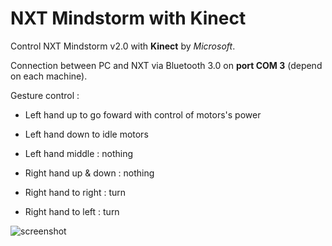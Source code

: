 NXT Mindstorm with Kinect
=================

Control NXT Mindstorm v2.0 with **Kinect** by *Microsoft*.

Connection between PC and NXT via Bluetooth 3.0 on **port COM 3** (depend on each machine).

Gesture control :

- Left hand up to go foward with control of motors's power
- Left hand down to idle motors
- Left hand middle : nothing

- Right hand up & down : nothing
- Right hand to right : turn
- Right hand to left : turn

![screenshot](http://185.14.185.122/github/Capture_kinect.PNG)
